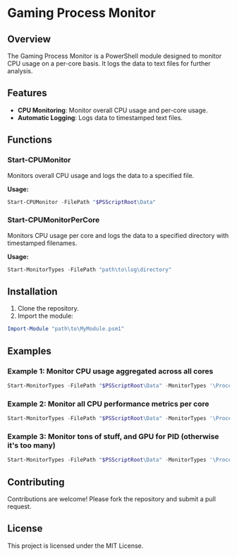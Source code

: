 # Gaming Process Monitor

## Overview
The Gaming Process Monitor is a PowerShell module designed to monitor CPU usage on a per-core basis. It logs the data to text files for further analysis.

## Features
- **CPU Monitoring**: Monitor overall CPU usage and per-core usage.
- **Automatic Logging**: Logs data to timestamped text files.

## Functions
### Start-CPUMonitor
Monitors overall CPU usage and logs the data to a specified file.

**Usage:**
```ps1
Start-CPUMonitor -FilePath "$PSScriptRoot\Data"
```

### Start-CPUMonitorPerCore
Monitors CPU usage per core and logs the data to a specified directory with timestamped filenames.

**Usage:**
```ps1
Start-MonitorTypes -FilePath "path\to\log\directory"
```

## Installation
1. Clone the repository.
2. Import the module:
```ps1
Import-Module "path\to\MyModule.psm1"
```

## Examples

### Example 1: Monitor CPU usage aggregated across all cores
```ps1
Start-MonitorTypes -FilePath "$PSScriptRoot\Data" -MonitorTypes '\Processor(_Total)\% Processor Time'
```

### Example 2: Monitor all CPU performance metrics per core
```ps1
Start-MonitorTypes -FilePath "$PSScriptRoot\Data" -MonitorTypes '\Processor(*)\*'
```

### Example 3: Monitor tons of stuff, and GPU for PID (otherwise it's too many)
```ps1
Start-MonitorTypes -FilePath "$PSScriptRoot\Data" -MonitorTypes '\Processor(*)\*', '\Memory\*', '\GPU Engine(pid_35868*)\*'
```

## Contributing
Contributions are welcome! Please fork the repository and submit a pull request.

## License
This project is licensed under the MIT License.
